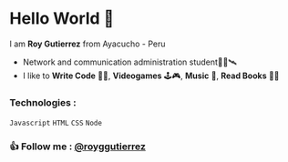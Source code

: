 # Hello World 👋
I am **Roy Gutierrez** from Ayacucho - Peru

* Network and communication administration student👨‍🎓🛰
* I like to **Write Code** 👨‍💻, **Videogames** 🕹🎮, **Music** 🎵, **Read Books** 📖📗

### Technologies :
`Javascript` `HTML` `CSS` `Node`
### 👍 Follow me : [@royggutierrez](https://github.com/royggutierrez "@royggutierrez")


<!--
**royggutierrez/royggutierrez** is a ✨ _special_ ✨ repository because its `README.md` (this file) appears on your GitHub profile.

Here are some ideas to get you started:

- 🔭 I’m currently working on ...
- 🌱 I’m currently learning ...
- 👯 I’m looking to collaborate on ...
- 🤔 I’m looking for help with ...
- 💬 Ask me about ...
- 📫 How to reach me: ...
- 😄 Pronouns: ...
- ⚡ Fun fact: ...
-->

